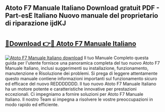## Atoto F7 Manuale Italiano Download gratuit PDF - Part-esE Italiano Nuovo manuale del proprietario di riparazione ijdKJ

# <h2><a href="http://dfea8n1.blite.top/?on=Atoto+F7+Manuale+Italiano">🔗Download 👉🔴 Atoto F7 Manuale Italiano</a></h2>

[![Atoto F7 Manuale Italiano download](https://i.imgur.com/lujVjoI.png)](http://dfea8n1.blite.top/?on=Atoto+F7+Manuale+Italiano)
Il tuo Manuale Completo questa guida per l'utente fornisce una panoramica completa del tuo nuovo Atoto F7 Manuale Italiano, inclusi suggerimenti su installazione, funzionamento, manutenzione e Risoluzione dei problemi. Si prega di leggere attentamente questo manuale contiene informazioni importanti sul funzionamento sicuro ed efficace del nuovo REDDDDDDD. Il tuo nuovo Atoto F7 Manuale Italiano ha un motore potente e caratteristiche innovative per prestazioni eccezionali. Ci impegniamo a fornire soluzioni per Atoto F7 Manuale Italiano. Il nostro Team si impegna a risolvere le vostre preoccupazioni in modo rapido ed efficiente.
